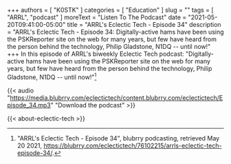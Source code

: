 +++
authors = [ "K0STK" ]
categories = [ "Education" ]
slug = ""
tags = [ "ARRL", "podcast" ]
moreText = "Listen To The Podcast"
date = "2021-05-20T09:41:00-05:00"
title = "ARRL's Eclectic Tech - Episode 34"
description = "ARRL's Eclectic Tech - Episode 34: Digitally-active hams have been using the PSKReporter site on the web for many years, but few have heard from the person behind the technology, Philip Gladstone, N1DQ -- until now!"
+++
In this episode of ARRL's biweekly Eclectic Tech podcast: "Digitally-active hams have been using the PSKReporter site on the web for many years, but few have heard from the person behind the technology, Philip Gladstone, N1DQ -- until now!"[^1]

[^1]: "ARRL's Eclectic Tech - Episode 34", blubrry podcasting, retrieved May 20 2021, https://blubrry.com/eclectictech/76102215/arrls-eclectic-tech-episode-34/.

<!--more-->

{{< audio "https://media.blubrry.com/eclectictech/content.blubrry.com/eclectictech/Episode_34.mp3" "Download the podcast" >}}

{{< about-eclectic-tech >}}
